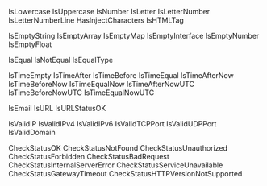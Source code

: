 IsLowercase
IsUppercase
IsNumber
IsLetter
IsLetterNumber
IsLetterNumberLine
HasInjectCharacters
IsHTMLTag

IsEmptyString
IsEmptyArray
IsEmptyMap
IsEmptyInterface
IsEmptyNumber
IsEmptyFloat

IsEqual
IsNotEqual
IsEqualType

IsTimeEmpty
IsTimeAfter
IsTimeBefore
IsTimeEqual
IsTimeAfterNow
IsTimeBeforeNow
IsTimeEqualNow
IsTimeAfterNowUTC
IsTimeBeforeNowUTC
IsTimeEqualNowUTC


IsEmail
IsURL
IsURLStatusOK


IsValidIP
IsValidIPv4
IsValidIPv6
IsValidTCPPort
IsValidUDPPort
IsValidDomain

CheckStatusOK
CheckStatusNotFound
CheckStatusUnauthorized
CheckStatusForbidden
CheckStatusBadRequest
CheckStatusInternalServerError
CheckStatusServiceUnavailable
CheckStatusGatewayTimeout
CheckStatusHTTPVersionNotSupported